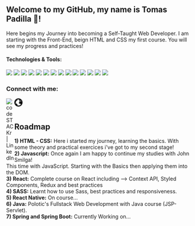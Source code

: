 ## Welcome to my GitHub, my name is Tomas Padilla 👋!

Here begins my Journey into becoming a Self-Taught Web Developer.
I am starting with the Front-End, beign HTML and CSS my first course.
You will see my progress and practices!

#### Technologies & Tools:
![](https://img.shields.io/badge/-HTML5-Orange) ![](https://img.shields.io/badge/-CSS3-Blue) ![](https://img.shields.io/badge/-SASS-Purple) ![](https://img.shields.io/badge/-Styled%20Components-Purple) ![](https://img.shields.io/badge/-Javascript-Yellow) ![](https://img.shields.io/badge/-React-Cyan) 
![](https://img.shields.io/badge/-Git-Red) ![](https://img.shields.io/badge/-NPM-Purple)  ![](https://img.shields.io/badge/-Java-Orange) ![](https://img.shields.io/badge/-Spring%20Boot-Orange) ![](https://img.shields.io/badge/-MySQL-Orange) ![](https://img.shields.io/badge/-PostgreSQL-Orange) ![](https://img.shields.io/badge/-Maven-Orange) ![](https://img.shields.io/badge/-Gradle-Orange) 
### Connect with me:
[<img align="left" alt="codeSTACKr | LinkedIn" width="22px" src="https://cdn.jsdelivr.net/npm/simple-icons@v3/icons/linkedin.svg" />][linkedin]
[<img align="left" alt="codeSTACKr.com" width="22px" src="https://raw.githubusercontent.com/iconic/open-iconic/master/svg/globe.svg" />][website]

[linkedin]: https://www.linkedin.com/in/padillatom/
[website]: https://www.padillatomas.com/
<br />
<br />
## Roadmap
**1) HTML - CSS:** Here i started my journey, learning the basics. With some theory and practical exercices i've got to my second stage!\
**2) Javascript:** Once again I am happy to continue my studies with John Smilga!\
This time with JavaScript. Starting with the Basics then applying them into the DOM.\
**3) React:** Complete course on React including --> Context API, Styled Components, Redux and best practices \
**4) SASS:** Learnt how to use Sass, best practices and responsiveness. \
**5) React Native:**  On course... \
**6) Java:** Polotic's Fullstack Web Development with Java course (JSP-Servlet). \
**7) Spring and Spring Boot:** Currently Working on... 


